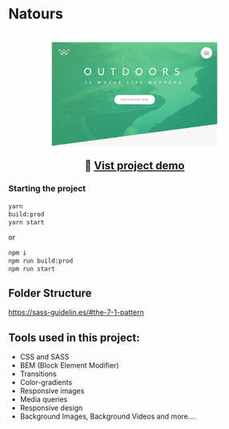 # Natours

<h2 align="center">
  <img width="350" src="../../.github/natours.png" alt="Icon" src="https://lp-natours.ismaaa.me" />

  :eyes: [Vist project demo](https://lp-natours.ismaaa.me)
</h2>

### Starting the project

```
yarn
build:prod
yarn start
```
or
```
npm i
npm run build:prod
npm run start
```

## Folder Structure

https://sass-guidelin.es/#the-7-1-pattern

## Tools used in this project:
* CSS and SASS
* BEM (Block Element Modifier)
* Transitions
* Color-gradients
* Responsive images
* Media queries
* Responsive design
* Background Images, Background Videos and more....